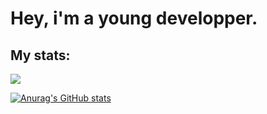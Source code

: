 <h1>Hey, i'm a young developper.</h1>


<h2>My stats:</h2>

<p><img align="center" src="https://github-readme-stats.vercel.app/api/top-langs?username=Jachou-yt&show_icons=true&theme=dark&locale=en&layout=compact%22%20alt=%22Jachou-yt" /></p>

[![Anurag's GitHub stats](https://github-readme-stats.vercel.app/api?username=Jachou-yt)](https://github.com/anuraghazra/github-readme-stats)
